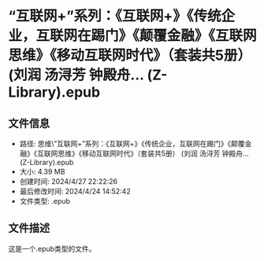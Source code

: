 ﻿# “互联网+”系列：《互联网+》《传统企业，互联网在踢门》《颠覆金融》《互联网思维》《移动互联网时代》（套装共5册） (刘润  汤浔芳  钟殿舟... (Z-Library).epub

## 文件信息
- 路径: 思维\“互联网+”系列：《互联网+》《传统企业，互联网在踢门》《颠覆金融》《互联网思维》《移动互联网时代》（套装共5册） (刘润  汤浔芳  钟殿舟... (Z-Library).epub
- 大小: 4.39 MB
- 创建时间: 2024/4/27 22:22:26
- 最后修改时间: 2024/4/24 14:52:42
- 文件类型: .epub

## 文件描述
这是一个.epub类型的文件。

